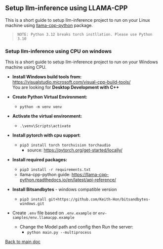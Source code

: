 ## Setup llm-inference using LLAMA-CPP 
This is a short guide to setup llm-inference project to run on your Linux machine using [llama-cpp-python](https://github.com/abetlen/llama-cpp-python) package.

>`NOTE: Python 3.12 breaks torch instllation. Please use Python 3.10`

### Setup llm-inference using CPU on windows
This is a short guide to setup llm-inference project to run on your Windows machine using CPU.

- **Install Windows build tools from:** \
https://visualstudio.microsoft.com/visual-cpp-build-tools/ \
You are looking for **Desktop Development with C++**
 

- **Create Python Virtual Environment:**
  - `python -m venv venv`


- **Activate the virtual environment:** 
  - `.\venv\Scripts\activate`


- **Install pytorch with cpu support**: 
  - `pip3 install torch torchvision torchaudio`
    - source: https://pytorch.org/get-started/locally/ 
   

- **Install required packages:** 
  - `pip3 install -r requirements.txt`
  - llama-cpp-python guide: https://llama-cpp-python.readthedocs.io/en/latest/api-reference/


- **Install Bitsandbytes** - windows compatible version 
  - `pip3 install git+https://github.com/Keith-Hon/bitsandbytes-windows.git`


- Create `.env` file based on `.env.example` or `env-samples/env.llamacpp.example`
  - Change the Model path and config then Run the server:
    - `python main.py --multiprocess`

[Back to main doc](../README.md)

